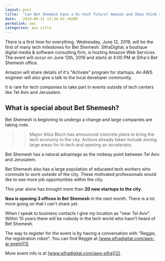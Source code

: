 ```yaml
---
layout: post
title:  "Can Bet Shemesh have a Hi-tech future? Amazon and Ikea think so!"
date:   2019-06-11 13:34:43 +0200
permalink: aws
categories: aws sifra
---
```

There is a first time for everything. Wednesday, June 12, 2019, will be the first of many tech milestones for Bet Shemesh. SifraDigital, a boutique digital media & software consulting firm, is hosting Amazon Web Services. The event will occur on June 12th, 2019 and starts at 4:00 PM at Sifra's Bet Shemesh office.

Amazon will share details of it's "Activate" program for startups. An AWS engineer will also give a talk to the local developer community.

It is rare for tech companies to take part in events outside of tech centers like Tel Aviv and Jerusalem.

## What is special about Bet Shemesh?

Bet Shemesh is beginning to undergo a change and large companies are taking note.

>>Mayor Aliza Bloch has announced concrete plans to bring the tech economy to the city. Actions already taken include zoning large areas for hi-tech and opening an accelerator.

Bet Shemesh has a natural advantage as the midway point between Tel Aviv and Jerusalem.

Bet Shemesh also has a large population of educated tech workers who commute to work outside of the city. These motivated professionals would like to see more job opportunities within the city.

This year alone has brought more than **20 new startups to the city**.

**Ikea is opening 3 offices in Bet Shemesh** in the next month. There is a lot more going on that I can't share yet.

When I speak to business contacts I give my location as "near Tel Aviv". Within 10 years there will be nobody in the tech world who hasn't heard of Bet Shemesh.

The way to register for the event is by having a conversation with "Reggie, the registration robot". You can find Reggie at [www.sifradigital.com/aws-ai-event][1].

More event info is at [www.sifradigital.com/aws-sifra][2].

[1]: https://www.sifradigital.com/aws-ai-event

[2]: https://www.sifradigital.com/aws-sifra
